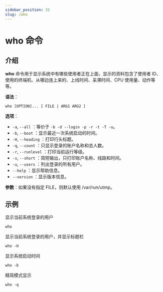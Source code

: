 ```yaml
---
sidebar_position: 31
slug: /who
---
```


# who 命令



## 介绍

**who** 命令用于显示系统中有哪些使用者正在上面，显示的资料包含了使用者 ID、使用的终端机、从哪边连上来的、上线时间、呆滞时间、CPU 使用量、动作等等。

**语法**：

```shell
who [OPTION]... [ FILE | ARG1 ARG2 ]
```

**选项**：

- `-a`, `--all` ：等价于 `-b -d --login -p -r -t -T -u`。
- `-b`, `--boot` ：显示最近一次系统启动的时间。
- `-H`, `--heading` ：打印行头标题。
- `-q`, `--count` ：只显示登录的账户名称和总人数。
- `-r`, `--runlevel` ：打印当前运行等级。
- `-s`, `--short` ：简短输出，只打印账户名称、线路和时间。
- `-u`, `--users` ：列出登录的所有用户。
- `--help` ：显示帮助信息。
- `--version` ：显示版本信息。

**参数**：如果没有指定 FILE，则默认使用 /var/run/utmp。



## 示例

显示当前系统登录的用户

```shell
who
```

显示当前系统登录的用户，并显示标题栏

```shell
who -H
```

显示系统启动时间

```shell
who -b
```

精简模式显示

```shell
who -q
```


